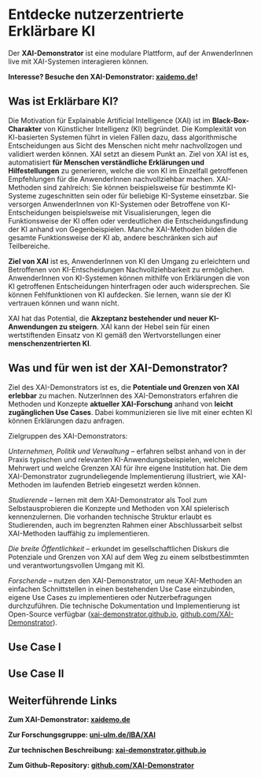 # Entdecke nutzerzentrierte Erklärbare KI

Der **XAI-Demonstrator** ist eine modulare Plattform, auf der AnwenderInnen live mit XAI-Systemen interagieren können.

**Interesse? Besuche den XAI-Demonstrator: [xaidemo.de](https://www.xaidemo.de)!**

## Was ist Erklärbare KI?

Die Motivation für Explainable Artificial Intelligence (XAI) ist im **Black-Box-Charakter** von Künstlicher Intelligenz (KI) begründet. Die Komplexität von KI-basierten Systemen führt in vielen Fällen dazu, dass algorithmische Entscheidungen aus Sicht des Menschen nicht mehr nachvollzogen und validiert werden können. XAI setzt an diesem Punkt an. Ziel von XAI ist es, automatisiert **für Menschen verständliche Erklärungen und Hilfestellungen** zu generieren, welche die von KI im Einzelfall getroffenen Empfehlungen für die AnwenderInnen nachvollziehbar machen. XAI-Methoden sind zahlreich: Sie können beispielsweise für bestimmte KI-Systeme zugeschnitten sein oder für beliebige KI-Systeme einsetzbar. Sie versorgen AnwenderInnen von KI-Systemen oder Betroffene von KI-Entscheidungen beispielsweise mit Visualisierungen, legen die Funktionsweise der KI offen oder verdeutlichen die Entscheidungsfindung der KI anhand von Gegenbeispielen. Manche XAI-Methoden bilden die gesamte Funktionsweise der KI ab, andere beschränken sich auf Teilbereiche. 

**Ziel von XAI** ist es, AnwenderInnen von KI den Umgang zu erleichtern und Betroffenen von KI-Entscheidungen Nachvollziehbarkeit zu ermöglichen. AnwenderInnen von KI-Systemen können mithilfe von Erklärungen die von KI getroffenen Entscheidungen hinterfragen oder auch widersprechen. Sie können Fehlfunktionen von KI aufdecken. Sie lernen, wann sie der KI vertrauen können und wann nicht. 

XAI hat das Potential, die **Akzeptanz bestehender und neuer KI-Anwendungen zu steigern**. XAI kann der Hebel sein für einen wertstiftenden Einsatz von KI gemäß den Wertvorstellungen einer **menschenzentrierten KI**. 

## Was und für wen ist der XAI-Demonstrator?
Ziel des XAI-Demonstrators ist es, die **Potentiale und Grenzen von XAI erlebbar** zu machen. NutzerInnen des XAI-Demonstrators erfahren die Methoden und Konzepte **aktueller XAI-Forschung** anhand von **leicht zugänglichen Use Cases**. Dabei kommunizieren sie live mit einer echten KI können Erklärungen dazu anfragen.

Zielgruppen des XAI-Demonstrators:

*Unternehmen, Politik und Verwaltung* – erfahren selbst anhand von in der Praxis typischen und relevanten KI-Anwendungsbeispielen, welchen Mehrwert und welche Grenzen XAI für ihre eigene Institution hat. Die dem XAI-Demonstrator zugrundeliegende Implementierung illustriert, wie XAI-Methoden im laufenden Betrieb eingesetzt werden können.

*Studierende* – lernen mit dem XAI-Demonstrator als Tool zum Selbstausprobieren die Konzepte und Methoden von XAI spielerisch kennenzulernen. Die vorhanden technische Struktur erlaubt es Studierenden, auch im begrenzten Rahmen einer Abschlussarbeit selbst XAI-Methoden lauffähig zu implementieren.

*Die breite Öffentlichkeit* – erkundet im gesellschaftlichen Diskurs die Potenziale und Grenzen von XAI auf dem Weg zu einem selbstbestimmten und verantwortungsvollen Umgang mit KI.

*Forschende* – nutzen den XAI-Demonstrator, um neue XAI-Methoden an einfachen Schnittstellen in einen bestehenden Use Case einzubinden, eigene Use Cases zu implementieren oder Nutzerbefragungen durchzuführen. Die technische Dokumentation und Implementierung ist Open-Source verfügbar ([xai-demonstrator.github.io](https://xai-demonstrator.github.io/xai-demonstrator/), [github.com/XAI-Demonstrator](https://github.com/XAI-Demonstrator/xai-demonstrator)).


## Use Case I

## Use Case II

## Weiterführende Links

**Zum XAI-Demonstrator: [xaidemo.de](https://www.xaidemo.de)**

**Zur Forschungsgruppe: [uni-ulm.de/IBA/XAI](https://www.uni-ulm.de/mawi/iba/forschung/forschungsthemen/explainable-artificial-intelligence/)**

**Zur technischen Beschreibung: [xai-demonstrator.github.io](https://xai-demonstrator.github.io/xai-demonstrator/)**
 
**Zum Github-Repository: [github.com/XAI-Demonstrator](https://github.com/XAI-Demonstrator/xai-demonstrator)**


